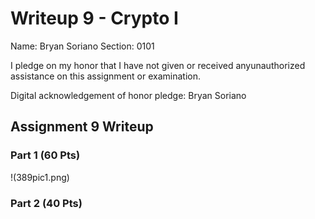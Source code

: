Writeup 9 - Crypto I
=====

Name: Bryan Soriano
Section: 0101

I pledge on my honor that I have not given or received anyunauthorized assistance on this assignment or examination.

Digital acknowledgement of honor pledge: Bryan Soriano

## Assignment 9 Writeup

### Part 1 (60 Pts)
!(389pic1.png)


### Part 2 (40 Pts)


